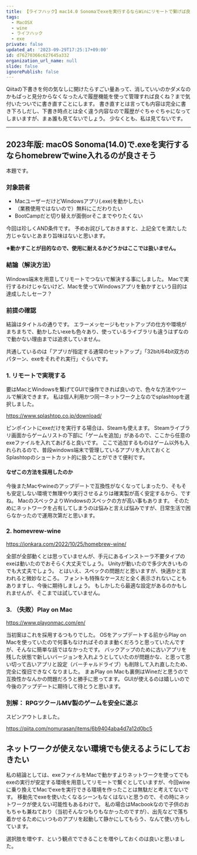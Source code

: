 ```yaml
---
title: 【ライフハック】mac14.0 Sonomaでexeを実行するならWinにリモートで繋げば良くね？になるまで
tags:
  - MacOSX
  - wine
  - ライフハック
  - exe
private: false
updated_at: '2023-09-29T17:25:17+09:00'
id: d76270366c627645a332
organization_url_name: null
slide: false
ignorePublish: false
---
```

Qiitaの下書きを何の気なしに開けたらすごい量あって、消していいのかダメなのかもぱっと見分からなくなったんで履歴機能を使って管理すれば良くね？まで気付いたついでに書き直すことにします。
書き直すとは言っても内容は完全に書き下ろしだし、下書き時点とは全く違う内容なので履歴がぐちゃぐちゃになってしまいますが、まぁ誰も見てないでしょう。
少なくとも、私は見てないです。

---

## 2023年版: macOS Sonoma(14.0)で.exeを実行するならhomebrewでwine入れるのが良さそう
本題です。

### 対象読者
- MacユーザーだけどWindowsアプリ(.exe)を動かしたい
- （業務使用ではないので）無料にこだわりたい
- BootCampだと切り替えが面倒orそこまでやりたくない

今回は珍しくAND条件です。
予めお詫びしておきますと、上記全てを満たした方じゃないとあまり旨味はないと思います。

**※動かすことが目的なので、使用に耐えるかどうかはここでは扱いません。**

### 結論（解決方法）
Windows端末を用意してリモートでつないで解決する事にしました。
Macで実行するわけじゃないけど、Macを使ってWindowsアプリを動かすという目的は達成したしセーフ？

### 前提の確認
結論はタイトルの通りです。
エラーメッセージもセットアップの仕方や環境がまちまちで、動かしたいexeも色々あり、使っているライブラリも違うはずなので動かない理由までは追求していません。

共通しているのは「アプリが指定する通常のセットアップ」「32bit/64bit双方のパターン、exeをそれぞれ実行」ぐらいです。

### 1. リモートで実現する
要はMacとWindowsを繋げてGUIで操作できれば良いので、色々な方法やツールで解決できます。
私は個人利用かつ同一ネットワーク上なのでsplashtopを選択しました。

https://www.splashtop.co.jp/download/

ピンポイントにexeだけを実行する場合は、Steamも使えます。
Steamライブラリ画面からゲームリストの下部に「ゲームを追加」があるので、ここから任意のexeファイルを入れてあげると良いです。
ここで追加するものはゲーム以外も入れられるので、普段windows端末で管理しているアプリを入れておくとSplashtopのショートカット的に扱うことができて便利です。

#### なぜこの方法を採用したのか
今後またMacやwineのアップデートで互換性がなくなってしまったり、そもそも安定しない環境で無理やり実行させるよりは確実製が高く安定するから、ですね。
MacのスペックよりWindowsのスペックの方が高い事もあります。
そのためにネットワークを占有してしまうのは悩みと言えば悩みですが、日常生活で困らなかったので運用次第だと思います。

### 2. homevrew-wine
https://jonkara.com/2022/10/25/homebrew-wine/

全部が全部動くとは思っていませんが、手元にあるインストーラ不要タイプのexeは動いたのでおそらく大丈夫でしょう。
Unityが動いたので多少大きいものでも大丈夫でしょう。
とはいえ、スペックの問題だと思いますが、快適かと言われると微妙なところ。
フォントも特殊なケースだと全く表示されないこともありますし、今後に期待しましょう。
もしかしたら最適な設定があるのかもしれませんが、そこまでは試していません。

### 3. （失敗）Play on Mac
https://www.playonmac.com/en/

当初案はこれを採用するつもりでした。
OSをアップデートする前からPlay on Macを使っていたので何事もなければそのまま動くだろうと思っていたんですが、そんなに簡単な話ではなかったです。
バックアップのために古いアプリを残した状態で新しいバージョンを入れようとしていたのが問題かな、と思って思い切って古いアプリと設定（バーチャルドライブ）も削除して入れ直したため、完全に復旧できなくなりました。
まぁPlay on Macも裏側はWineだと思うので互換性かなんかの問題だろうと勝手に思ってます。
GUIが使えるのは嬉しいので今後のアップデートに期待して待とうと思います。

### 別解： RPGツクールMV製のゲームを安全に遊ぶ
スピンアウトしました。

https://qiita.com/nomurasan/items/6b9404aba4d7a12d0bc5

## ネットワークが使えない環境でも使えるようにしておきたい
私の結論としては、exeファイルをMacで動かすよりネットワークを使ってでもexeの実行が安定する環境を用意してリモートで繋ぐとしていますが、今回wineに乗り換えてMacでexeを実行できる環境を作ったことは無駄だと考えてないです。
移動先でexeを使いたくなるシーンもなくはないと思うので、その時にネットワークが使えない可能性もあるわけで。
私の場合はMacbookなので子供のおもちゃも兼ねており（当初そんなつもりもなかったのですが）、出先などで落ち着かせるためにいつものアプリを起動して静かにしてもらう、なんて使い方もしています。

選択肢を増やす、という観点でできることを増やしておくのは良いと思いました。
